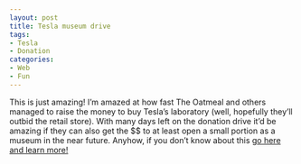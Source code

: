 ```yaml
---
layout: post
title: Tesla museum drive
tags:
- Tesla
- Donation
categories:
- Web
- Fun
---
```

<p>This is just amazing! I&#8217;m amazed at how fast The Oatmeal and others managed to raise the money to buy Tesla&#8217;s laboratory (well, hopefully they&#8217;ll outbid the retail store). With many days left on the donation drive it&#8217;d be amazing if they can also get the $$ to at least open a small portion as a museum in the near future. Anyhow, if you don&#8217;t know about this <a href="http://theoatmeal.com/blog/tesla_museum_1m">go here and learn more!</a></p>
